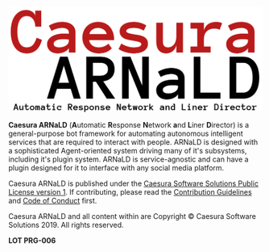 
![Logo](Tools/logo.png)

**Caesura ARNaLD** (**A**utomatic **R**esponse **N**etwork **a**nd **L**iner **D**irector) is a general-purpose bot framework for automating autonomous intelligent services that are required to interact with people. ARNaLD is designed with a sophisticated Agent-oriented system driving many of it's subsystems, including it's plugin system. ARNaLD is service-agnostic and can have a plugin designed for it to interface with any social media platform.

Caesura ARNaLD is published under the [Caesura Software Solutions Public License version 1](LICENSE.txt). If contributing, please read the [Contribution Guidelines](Tools/Information/CONTRIBUTING.md) and [Code of Conduct](Tools/Information/CONDUCT.md) first.

Caesura ARNaLD and all content within are Copyright © Caesura Software Solutions 2019. All rights reserved.

**LOT PRG-006**
